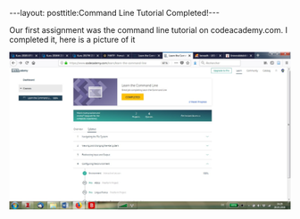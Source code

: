 ---layout: posttitle:Command Line Tutorial Completed!---

Our first assignment was the command line tutorial on codeacademy.com.
I completed it, here is a picture of it


![CommandLine](/img/degenhardt_codeacademy_completed.jpg)
